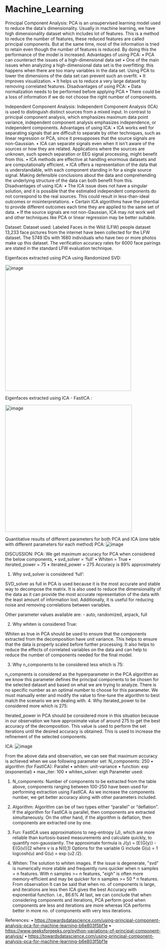 # Machine_Learning

Principal Component Analysis:
PCA is an unsupervised learning model used to reduce the data's dimensionality. Usually in machine learning, we have high dimensionality dataset which includes lot of features. This is a method to reduce the number of features, these reduced features are called principal components. But at the same time, most of the information is tried to retain even though the number of features is reduced. By doing this the performance of the model is increased.
Advantages of using PCA:
•	PCA can counteract the issues of a high-dimensional data set
•	One of the main issues when analyzing a high-dimensional data set is the overfitting: this happens when there are too many variables in the data set. Using PCA to lower the dimensions of the data set can prevent such an overfit.
•	It improves visualization.
•	It helps us to reduce a very large dataset by removing correlated features.
Disadvantages of using PCA:
•	Data normalization needs to be performed before applying PCA
•	There could be a loss of information if we do not choose the right number of components. 

Independent Component Analysis:
Independent Component Analysis (ICA) is used to distinguish distinct sources from a mixed input. In contrast to principal component analysis, which emphasizes maximum data point variance, independent component analysis emphasizes independence, or independent components.
Advantages of using ICA:
•	ICA works well for separating signals that are difficult to separate by other techniques, such as linear regression or PCA, since it presupposes that the source signals are non-Gaussian. 
•	ICA can separate signals even when it isn't aware of the sources or how they are related. Applications where the sources are unknown, such speech separation or EEG signal processing, might benefit from this. 
•	ICA methods are effective at handling enormous datasets and are computationally efficient. 
•	 ICA offers a representation of the data that is understandable, with each component standing in for a single source signal. Making defensible conclusions about the data and comprehending the underlying structure of the data can both benefit from this.
Disadvantages of using ICA:
•	 The ICA issue does not have a singular solution, and it is possible that the estimated independent components do not correspond to the real sources. This could result in less-than-ideal outcomes or misinterpretations. 
•	Certain ICA algorithms have the potential to provide different outcomes each time they are applied to the same set of data. 
•	If the source signals are not non-Gaussian, ICA may not work well and other techniques like PCA or linear regression may be better suitable.

Dataset:
Dataset used: Labeled Faces in the Wild (LFW) people dataset
13,233 face pictures from the internet have been collected for the LFW dataset. The 5749 IDs with 1680 individuals who have two or more photos make up this dataset. The verification accuracy rates for 6000 face pairings are stated in the standard LFW evaluation technique.

Eigenfaces extracted using PCA using Randomized SVD:
 
 <img width="406" alt="image" src="https://user-images.githubusercontent.com/89948461/225787475-a13e6aae-b560-40fa-a8a9-2691080b0cab.png">


Eigenfaces extracted using ICA - FastICA :
 

<img width="409" alt="image" src="https://user-images.githubusercontent.com/89948461/225787489-ce4073ea-2e5d-453b-98a1-29b7e32f9787.png">


Quantitative results of different parameters for both PCA and ICA (one table with different parameters for each method)
PCA:
 ![image](https://user-images.githubusercontent.com/89948461/225787498-078a4c42-1df3-47a0-addc-94c545670325.jpeg)


DISCUSSION:
PCA:
We get maximum accuracy for PCA when considered the below components,
•	svd_solver = ‘full’
•	Whiten = True
•	iterated_power = 75
•	iterated_power = 275
Accuracy is 89% approximately
1.	Why svd_solver is considered ‘full’:

SVD_solver as full in PCA is used because it is the most accurate and stable way to decompose the matrix. It is also used to reduce the dimensionality of the data as it can provide the most accurate representation of the data with the least amount of information lost. Additionally, it is useful for reducing noise and removing correlations between variables.

Other parameter values available are: - auto, randomized, arpack, full

2.	Why whiten is considered True:

Whiten as true in PCA should be used to ensure that the components extracted from the decomposition have unit variance. This helps to ensure that the data is properly scaled before further processing. It also helps to reduce the effects of correlated variables on the data and can help to reduce the number of components needed for the final model.

3.	Why n_components to be considered less which is 75:

n_compnents is considered as the hyperparameter in the PCA algorithm as we know this parameter defines the principal components to be chosen for the selected dataset and based on what we are trying to analyze. There is no specific number as an optimal number to choose for this parameter. We must manually enter and modify the value to fine-tune the algorithm to best match the scenario we are dealing with. 
4.	Why Iterated_power to be considered more which is 275:

Iterated_power in PCA should be considered more in this situation because in our observation we have approximate value of around 275 to get the best accuracy of the decomposition. This value is used to perform the set iterations until the desired accuracy is obtained. This is used to increase the refinement of the selected components. 

ICA:
 ![image](https://user-images.githubusercontent.com/89948461/225787517-79260166-d386-42ae-927d-51ab6f12eea1.jpeg)

From the above data and observation, we can see that maximum accuracy is achieved when we use following parameter set:
N_components: 250
•	algorithm (for FastICA): Parallel
•	whiten: unit-variance
•	function: exp (exponential)
•	max_iter: 100
•	whiten_solver: eigh
Parameter used:
1.	N_components: Number of components to be extracted from the table above, components ranging between 100-250 have been used for performing extraction using FastICA. As we increase the components number, we get better accuracy along with other parameters included.
2.	Algorithm: Algorithm can be of two types either “parallel” or “deflation”. If the algorithm for FastICA is parallel, then components are extracted simultaneously. On the other hand, if the algorithm is deflation, then components are extracted one by one.
3.	Fun: FastICA uses approximations to neg-entropy (J), which are more reliable than kurtosis-based measurements and calculate quickly, to quantify non-gaussianity. The approximate formula is
 J(y) = [E{G(y)} - E{G(v)}]2  where v is a N(0,1) 
Options for the variable G include G(u) = 1 logcosh(u) and G(u) = exp (u2 /2).

4.	Whiten: The solution to whiten images. 
 	If the issue is degenerate, "svd" is numerically more stable and frequently runs quicker when n 	samples = n features. 
With n samples >= n features, "eigh" is often more memory-efficient and may be quicker for n 	samples >= 50 * n features. 
From observation It can be said that when no. of components is large, and iterations are less then ICA gives the best Accuracy with exponential function. i.e., 86.6% 
At last, we can conclude that when considering components and iterations, PCA perform good when components are less and iterations are more whereas ICA performs better in more no. of components with very less iterations.

References:
•	https://towardsdatascience.com/using-principal-component-analysis-pca-for-machine-learning-b6e803f5bf1e
•	https://www.geeksforgeeks.org/python-variations-of-principal-component-analysis/
•	https://towardsdatascience.com/using-principal-component-analysis-pca-for-machine-learning-b6e803f5bf1e
